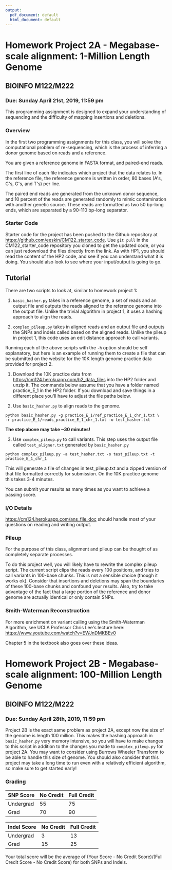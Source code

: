 ```yaml
---
output:
  pdf_document: default
  html_document: default
---
```


# Homework Project 2A - Megabase-scale alignment: 1-Million Length Genome

## BIOINFO M122/M222

### Due: Sunday April 21st, 2019, 11:59 pm

This programming assignment is designed to expand your understanding of sequencing and the difficulty of mapping insertions and deletions.

### Overview
In the first two programming assignments for this class, you will solve the computational problem of re-sequencing, which is the process of inferring a donor genome based on reads and a reference. 

You are given a reference genome in FASTA format, and paired-end reads.

The first line of each file indicates which project that the data relates to. In the reference file, the reference genome is written in order, 80 bases (A's, C's, G's, and T's) per line.

The paired end reads are generated from the unknown donor sequence, and 10 percent of the reads are generated randomly to mimic contamination with another genetic source. These reads are formatted as two 50 bp-long ends, which are separated by a 90-110 bp-long separator. 

### Starter Code

Starter code for the project has been pushed to the Github repository at https://github.com/eeskin/CM122_starter_code. Use `git pull` in the CM122_starter_code repository you cloned to get the updated code, or you can just redownload the files directly from the link. As with HP1, you should read the content of the HP2 code, and see if you can understand what it is doing. You should also look to see where your input/output is going to go. 

## Tutorial

There are two scripts to look at, similar to homework project 1:

1. `basic_hasher.py` takes in a reference genome, a set of reads and an output file and outputs the reads aligned to the reference genome into the output file. Unlike the trivial algorithm in project 1, it uses a hashing approach to align the reads. 

2. `complex_pileup.py` takes in aligned reads and an output file and outputs the SNPs and indels called based on the aligned reads. Unlike the pileup in project 1, this code uses an edit distance approach to call variants.

Running each of the above scripts with the `-h` option should be self explanatory, but here is an example of running them to create a file that can be submitted on the website for the 10K length genome practice data provided for project 2.

1. Download the 10K practice data from https://cm124.herokuapp.com/h2_data_files into the HP2 folder and unzip it. The commands below assume that you have a folder named practice_E_1 in the HP2 folder. If you download and save things in a different place you'll have to adjust the file paths below.

2. Use `basic_hasher.py` to align reads to the genome.

```
python basic_hasher.py -g practice_E_1/ref_practice_E_1_chr_1.txt \
-r practice_E_1/reads_practice_E_1_chr_1.txt -o test_hasher.txt
```

**The step above may take ~30 minutes!**

3. Use `complex_pileup.py` to call variants. This step uses the output file called `test_aligner.txt` generated by `basic_hasher.py`
```
python complex_pileup.py -a test_hasher.txt -o test_pileup.txt -t practice_E_1_chr_1
```

This will generate a file of changes in test_pileup.txt and a zipped version of that file formatted correctly for submission. On the 10K practice genome this takes 3-4 minutes.

You can submit your results as many times as you want to achieve a passing score.

### I/O Details
https://cm124.herokuapp.com/ans_file_doc should handle most of your questions on reading and writing output.

### Pileup

For the purpose of this class, alignment and pileup can be thought of as completely separate processes.

To do this project well, you will likely have to rewrite the complex pileup script. The current script clips the reads every 100 positions, and tries to call variants in 100-base chunks. This is not a sensible choice (though it works ok). Consider that insertions and deletions may span the boundaries of these 100-base chunks and confound your results. Also, try to take advantage of the fact that a large portion of the reference and donor genome are actually identical or only contain SNPs.

### Smith-Waterman Reconstruction

For more enrichment on variant calling using the Smith-Waterman Algorithm, see UCLA Professor Chris Lee's lecture here: https://www.youtube.com/watch?v=EWJnDMKBEv0

Chapter 5 in the textbook also goes over these ideas.

# Homework Project 2B - Megabase-scale alignment: 100-Million Length Genome

## BIOINFO M122/M222

### Due: Sunday April 28th, 2019, 11:59 pm

Project 2B is the exact same problem as project 2A, except now the size of the genome is length 100 million. This makes the hashing approach in `basic_hasher.py` very memory intensive, so you will have to make changes to this script in addition to the changes you made to `complex_pileup.py` for project 2A. You may want to consider using Burrows Wheeler Transform to be able to handle this size of genome. You should also consider that this project may take a long time to run even with a relatively efficient algorithm, so make sure to get started early! 

### Grading

| SNP Score | No Credit | Full Credit |
|-----------|-----------|-------------|
| Undergrad | 55        | 75          |
| Grad      | 70        | 90          |

| Indel Score | No Credit | Full Credit |
|-------------|-----------|-------------|
| Undergrad   | 3         | 13          |
| Grad        | 15        | 25          |

Your total score will be the average of (Your Score - No Credit Score)/(Full Credit Score - No Credit Score) for both SNPs and Indels.
